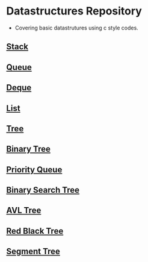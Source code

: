 # Datastructures Repository

- Covering basic datastrutures using c style codes.

## [Stack](./stack/)

## [Queue](./queue/)

## [Deque](./deque/)

## [List](./list/)

## [Tree](./tree/)

## [Binary Tree](./tree)

## [Priority Queue](./priority_queue_heap/)

## [Binary Search Tree](./binary_search_tree/)

## [AVL Tree]()

## [Red Black Tree]()

## [Segment Tree](./segment_tree/)
